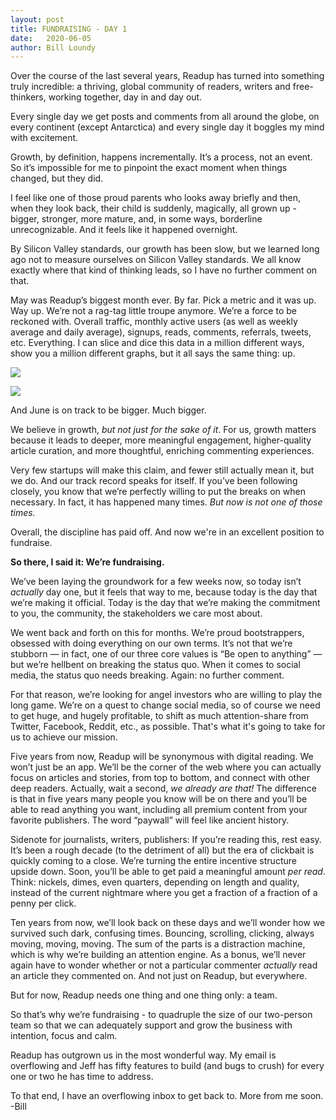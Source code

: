 ```yaml
---
layout: post
title: FUNDRAISING - DAY 1
date:   2020-06-05
author: Bill Loundy
---
```

<p>
Over the course of the last several years, Readup has turned into something truly incredible: a thriving, global community of readers, writers and free-thinkers, working together, day in and day out. 
</p>

<p>
Every single day we get posts and comments from all around the globe, on every continent (except Antarctica) and every single day it boggles my mind with excitement. 
</p>

<p>
Growth, by definition, happens incrementally. It’s a process, not an event. So it’s impossible for me to pinpoint the exact moment when things changed, but they did. 
</p>

<p>
I feel like one of those proud parents who looks away briefly and then, when they look back, their child is suddenly, magically, all grown up - bigger, stronger, more mature, and, in some ways, borderline unrecognizable. And it feels like it happened overnight. 
</p>

<p>
By Silicon Valley standards, our growth has been slow, but we learned long ago not to measure ourselves on Silicon Valley standards. We all know exactly where that kind of thinking leads, so I have no further comment on that. 
</p>

<p>
May was Readup’s biggest month ever. By far. Pick a metric and it was up. Way up. We’re not a rag-tag little troupe anymore. We’re a force to be reckoned with. Overall traffic, monthly active users (as well as weekly average and daily average), signups, reads, comments, referrals, tweets, etc. Everything. I can slice and dice this data in a million different ways, show you a million different graphs, but it all says the same thing: up. 
</p>

<p>
<img src="https://blog.readup.com/pics/charta.png" style="display:block;margin:0 auto;max-width:100%;">
</p>

<p>
<img src="https://blog.readup.com/pics/chartb.png" style="display:block;margin:0 auto;max-width:100%;">
</p>

<p>
And June is on track to be bigger. Much bigger.
</p>

<p>
We believe in growth, <em>but not just for the sake of it</em>. For us, growth matters because it leads to deeper, more meaningful engagement, higher-quality article curation, and more thoughtful, enriching commenting experiences.
</p>

<p>
Very few startups will make this claim, and fewer still actually mean it, but we do. And our track record speaks for itself. If you’ve been following closely, you know that we’re perfectly willing to put the breaks on when necessary. In fact, it has happened many times. <em>But now is not one of those times.</em>
</p>

<p>
Overall, the discipline has paid off. And now we're in an excellent position to fundraise.
</p>

<p>
<strong>So there, I said it: We’re fundraising.</strong>
</p>

<p>
We’ve been laying the groundwork for a few weeks now, so today isn’t <em>actually</em> day one, but it feels that way to me, because today is the day that we’re making it official. Today is the day that we’re making the commitment to you, the community, the stakeholders we care most about.
</p>

<p>
We went back and forth on this for months. We’re proud bootstrappers, obsessed with doing everything on our own terms. It’s not that we’re stubborn — in fact, one of our three core values is “Be open to anything” — but we’re hellbent on breaking the status quo. When it comes to social media, the status quo needs breaking. Again: no further comment.
</p>

<p>
For that reason, we’re looking for angel investors who are willing to play the long game. We’re on a quest to change social media, so of course we need to get huge, and hugely profitable, to shift as much attention-share from Twitter, Facebook, Reddit, etc., as possible. That's what it's going to take for us to achieve our mission.
</p>

<p>
Five years from now, Readup will be synonymous with digital reading. We won’t just be an app. We’ll be the corner of the web where you can actually focus on articles and stories, from top to bottom, and connect with other deep readers. Actually, wait a second, <em>we already are that!</em> The difference is that in five years many people you know will be on there and you’ll be able to read anything you want, including all premium content from your favorite publishers. The word “paywall” will feel like ancient history. 
</p>

<p>
Sidenote for journalists, writers, publishers: If you’re reading this, rest easy. It’s been a rough decade (to the detriment of all) but the era of clickbait is quickly coming to a close. We’re turning the entire incentive structure upside down. Soon, you’ll be able to get paid a meaningful amount <em>per read</em>. Think: nickels, dimes, even quarters, depending on length and quality, instead of the current nightmare where you get a fraction of a fraction of a penny per click.
</p>

<p>
Ten years from now, we’ll look back on these days and we’ll wonder how we survived such dark, confusing times. Bouncing, scrolling, clicking, always moving, moving, moving. The sum of the parts is a distraction machine, which is why we’re building an attention engine. As a bonus, we’ll never again have to wonder whether or not a particular commenter <em>actually</em> read an article they commented on. And not just on Readup, but everywhere. 
</p>

<p>
But for now, Readup needs one thing and one thing only: a team. 
</p>

<p>
So that’s why we’re fundraising - to quadruple the size of our two-person team so that we can adequately support and grow the business with intention, focus and calm.
</p>

<p>
Readup has outgrown us in the most wonderful way. My email is overflowing and Jeff has fifty features to build (and bugs to crush) for every one or two he has time to address. 
</p>

<p>
To that end, I have an overflowing inbox to get back to. More from me soon. -Bill
</p>
